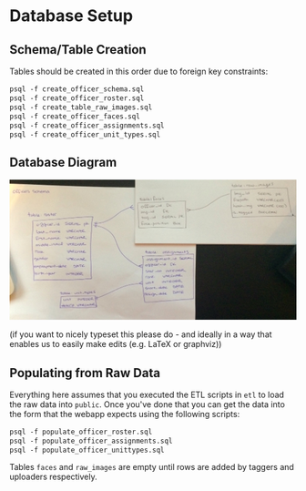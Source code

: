 # Database Setup

## Schema/Table Creation

Tables should be created in this order due to foreign key constraints:

```
psql -f create_officer_schema.sql
psql -f create_officer_roster.sql
psql -f create_table_raw_images.sql
psql -f create_officer_faces.sql
psql -f create_officer_assignments.sql
psql -f create_officer_unit_types.sql
```

## Database Diagram

![](oodb_with_rawimg_table.jpg)

(if you want to nicely typeset this please do - and ideally in a way that enables us to easily make edits (e.g. LaTeX or graphviz))

## Populating from Raw Data

Everything here assumes that you executed the ETL scripts in `etl` to load the raw data into `public`. Once you've done that you can get the data into the form that the webapp expects using the following scripts:

```
psql -f populate_officer_roster.sql
psql -f populate_officer_assignments.sql
psql -f populate_officer_unittypes.sql
```

Tables `faces` and `raw_images` are empty until rows are added by taggers and uploaders respectively. 